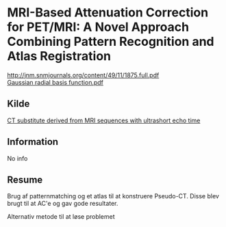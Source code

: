 <h1>
MRI-Based Attenuation Correction for PET/MRI: A Novel Approach Combining Pattern Recognition and Atlas Registration
</h1>
<a href="http://jnm.snmjournals.org/content/49/11/1875.full.pdf">
	http://jnm.snmjournals.org/content/49/11/1875.full.pdf
</a><br />
<a href="Gaussian radial basis function.pdf">
	Gaussian radial basis function.pdf
</a>
<h2>
	Kilde
</h2>
<a href="../CT substitute derived from MRI sequences with ultrashort echo time/">
	CT substitute derived from MRI sequences with ultrashort echo time
</a>
<h2>
	Information
</h2>
<p>
	No info
</p>
<h2>
	Resume
</h2>
<p>
	Brug af patternmatching og et atlas til at konstruere Pseudo-CT. Disse blev brugt til at AC'e og gav gode resultater. 
</p>
<p>
	Alternativ metode til at løse problemet
</p>

